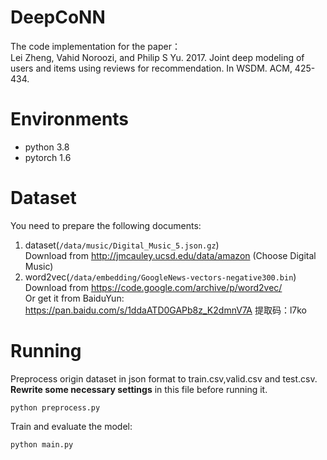 DeepCoNN
===
The code implementation for the paper：  
Lei Zheng, Vahid Noroozi, and Philip S Yu. 2017. Joint deep modeling of users and items using reviews for recommendation. In WSDM. ACM, 425-434.

# Environments
  + python 3.8
  + pytorch 1.6

# Dataset
  You need to prepare the following documents:  
  1. dataset(`/data/music/Digital_Music_5.json.gz`)  
   Download from http://jmcauley.ucsd.edu/data/amazon (Choose Digital Music)
  2. word2vec(`/data/embedding/GoogleNews-vectors-negative300.bin`)  
   Download from https://code.google.com/archive/p/word2vec/  
   Or get it from BaiduYun: https://pan.baidu.com/s/1ddaATD0GAPb8z_K2dmnV7A 提取码：l7ko   

# Running
Preprocess origin dataset in json format to train.csv,valid.csv and test.csv.  
**Rewrite some necessary settings** in this file before running it. 
```
python preprocess.py
```

Train and evaluate the model:
```
python main.py
```
